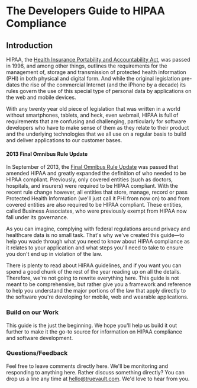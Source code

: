 # The Developers Guide to HIPAA Compliance

## Introduction
HIPAA, the [Health Insurance Portability and Accountability Act](http://en.wikipedia.org/wiki/Health_Insurance_Portability_and_Accountability_Act), was passed in 1996, and among other things, outlines the requirements for the management of, storage and transmission of protected health information (PHI) in both physical and digital form. And while the original legislation pre-dates the rise of the commercial Internet (and the iPhone by a decade) its rules govern the use of this special type of personal data by applications on the web and mobile devices. 

With any twenty year old piece of legislation that was written in a world without smartphones, tablets, and heck, even webmail, HIPAA is full of requirements that are confusing and challenging, particularly for software developers who have to make sense of them as they relate to their product and the underlying technologies that we all use on a regular basis to build and deliver applications to our customer bases. 

#### 2013 Final Omnibus Rule Update 
In September of 2013, the [Final Omnibus Rule Update](http://en.wikipedia.org/wiki/Health_Insurance_Portability_and_Accountability_Act#cite_note-33) was passed that amended HIPAA and greatly expanded the definition of who needed to be HIPAA compliant. Previously, only covered entities (such as doctors, hospitals, and insurers) were required to be HIPAA compliant. With the recent rule change however, all entities that store, manage, record or pass Protected Health Information (we'll just call it PHI from now on) to and from covered entities are also required to be HIPAA compliant. These entities, called Business Associates, who were previously exempt from HIPAA now fall under its governance.

As you can imagine, complying with federal regulations around privacy and healthcare data is no small task. That's why we've created this guide—to help you wade through what you need to know about HIPAA compliance as it relates to your application and what steps you'll need to take to ensure you don't end up in violation of the law.

There is plenty to read about HIPAA guidelines, and if you want you can spend a good chunk of the rest of the year reading up on all the details. Therefore, we're not going to rewrite everything here. This guide is not meant to be comprehensive, but rather give you a framework and reference to help you understand the major portions of the law that apply directly to the software you're developing for mobile, web and wearable applications. 

### Build on our Work
This guide is the just the beginning. We hope you'll help us build it out further to make it the go-to source for information on HIPAA compliance and software development. 

### Questions/Feedback
Feel free to leave comments directly here. We'll be monitoring and responding to anything here. Rather discuss something directly? You can drop us a line any time at hello@truevault.com. We'd love to hear from you.